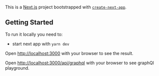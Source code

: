 This is a [Next.js](https://nextjs.org/) project bootstrapped with [`create-next-app`](https://github.com/vercel/next.js/tree/canary/packages/create-next-app).

## Getting Started

To run it locally you need to:

- start next app with `yarn dev`

Open [http://localhost:3000](http://localhost:3000) with your browser to see the result.

Open [http://localhost:3000/api/graphql](http://localhost:3000/api/graphql) with your browser to see graphQl playground.

